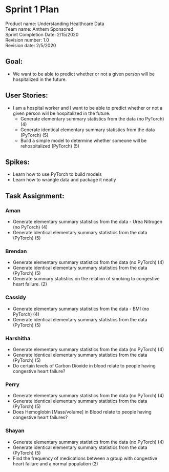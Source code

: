 # Sprint 1 Plan
Product name: Understanding Healthcare Data  
Team name: Anthem Sponsored  
Sprint Completion Date: 2/15/2020  
Revision number: 1.0   
Revision date: 2/5/2020  

## Goal: 

* We want to be able to predict whether or not a given person will be hospitalized in the future.

## User Stories:
* I am a hospital worker and I want to be able to predict whether or not a given person will be hospitalized in the future.
  * Generate elementary summary statistics from the data (no PyTorch) (4)
  * Generate identical elementary summary statistics from the data (PyTorch) (5)
  * Build a simple model to determine whether someone will be rehospitalized (PyTorch) (5)

## Spikes:
* Learn how to use PyTorch to build models
* Learn how to wrangle data and package it neatly

## Task Assignment:

### Aman
* Generate elementary summary statistics from the data - Urea Nitrogen (no PyTorch) (4)
* Generate identical elementary summary statistics from the data (PyTorch) (5)


### Brendan
* Generate elementary summary statistics from the data (no PyTorch) (4)
* Generate identical elementary summary statistics from the data (PyTorch) (5)
* Generate summary statistics on the relation of smoking to congestive heart failure. (2)

### Cassidy
* Generate elementary summary statistics from the data - BMI (no PyTorch) (4)
* Generate identical elementary summary statistics from the data (PyTorch) (5)

### Harshitha
* Generate elementary summary statistics from the data (no PyTorch) (4)
* Generate identical elementary summary statistics from the data (PyTorch) (5)
* Do certain levels of Carbon Dioxide in blood relate to people having congestive heart failure?

### Perry
* Generate elementary summary statistics from the data (no PyTorch) (4)
* Generate identical elementary summary statistics from the data (PyTorch) (5)
* Does Hemoglobin [Mass/volume] in Blood relate to people having congestive heart failures?

### Shayan
* Generate elementary summary statistics from the data (no PyTorch) (4)
* Generate identical elementary summary statistics from the data (PyTorch) (5)
* Find the frequency of medications between a group with congestive heart failure and a normal population (2)

